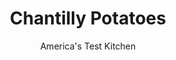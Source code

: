 ---
layout: ../../layouts/MarkdownPostLayout.astro
title: Chantilly Potatoes
author: America's Test Kitchen
pubDate: 2023-03-15
description: "Chantilly evokes lightness and elegance. But this dish was a long way from fulfilling either promise."
image_url: https://res.cloudinary.com/hksqkdlah/image/upload/ar_1:1,c_fill,dpr_2.0,f_auto,fl_lossy.progressive.strip_profile,g_faces:auto,q_auto:low,w_344/8501_sfs-chantillypotatoes-6-276313
tags: ["Side Dishes","American","Potatoes"]
calories: 2420
protein: 10
carbohydrates: 42
fats: 
fiber: 5
ingredients: ["3 pounds, Yukon Gold potatoes, peeled and cut into 2-inch cubes",", Salt and pepper","1 1/4 cups, heavy cream, chilled","1 1/2 cups (about 3 ounces) grated, Gruyere or Parmesan cheese"]
serves: 6
time: "40 minutes"
instructions: ["MICROWAVE POTATOES Place potatoes in large microwave-safe bowl and cover tightly with plastic. Microwave on high until tender, 8 to 12 minutes, shaking bowl halfway through cooking. Set ricer over second large microwave-safe bowl, press potatoes into bowl, cover tightly with plastic wrap, and microwave riced potatoes until heated through, 3 to 5 minutes. Season with salt and pepper.","WHIP CREAM Adjust oven rack to upper-third position and heat broiler. With electric mixer on medium speed, beat cream until stiff peaks form, about 2 minutes. Gently fold two-thirds of whipped cream into potatoes with rubber spatula until absorbed. Dollop potatoes in broiler-safe 8-inch square baking dish.","BROIL With rubber spatula, fold 1 1/4 cups cheese into remaining cream. Spread over potatoes and sprinkle with remaining cheese. Broil until top is golden, 2 to 3 minutes. Let rest about 4 minutes. Serve."]
nutrition: ["1016 mg Potassium","259 mg Phosphorus","231 mg Calcium","1 mg Iron","63 mg Magnesium","677 mg Sodium","1 mg Zinc","22 g Fat","2 mg Niacin (B3)","6 g Monounsaturated","44 mg Vitamin C","77 mg Cholesterol","13 g Saturated","5 g Fiber","39 µg Folate (food)","3 g Sugars","7 µg Vitamin K","212 g Water","42 g Carbs","39 µg Folate equivalent (total)","10 g Protein","233 µg Vitamin A","403 kcal Energy","2420 calories"]
notes: "If you dont have a ricer, mash the potatoes in step 1. This recipe can be doubled and assembled in a broiler-safe 13 by 9-inch baking dish."
---